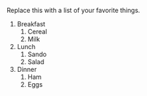 Replace this with a list of your favorite things.
1. Breakfast
   1. Cereal
   2. Milk
2. Lunch
   1. Sando
   2. Salad
3. Dinner
   1. Ham
   2. Eggs
